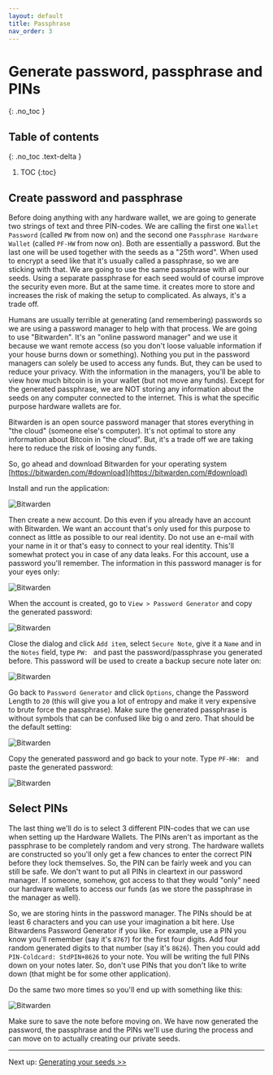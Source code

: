 ```yaml
---
layout: default
title: Passphrase
nav_order: 3
---
```


# Generate password, passphrase and PINs
{: .no_toc }

## Table of contents
{: .no_toc .text-delta }

1. TOC
{:toc}

## Create password and passphrase

Before doing anything with any hardware wallet, we are going to generate two strings of text and three PIN-codes. We are calling the first one `Wallet Password` (called `PW` from now on) and the second one `Passphrase Hardware Wallet` (called `PF-HW` from now on). Both are essentially a password. But the last one will be used together with the seeds as a "25th word". When used to encrypt a seed like that it's usually called a passphrase, so we are sticking with that. We are going to use the same passphrase with all our seeds. Using a separate passphrase for each seed would of course improve the security even more. But at the same time. it creates more to store and increases the risk of making the setup to complicated. As always, it's a trade off.

Humans are usually terrible at generating (and remembering) passwords so we are using a password manager to help with that process. We are going to use "Bitwarden". It's an "online password manager" and we use it because we want remote access (so you don't loose valuable information if your house burns down or something). Nothing you put in the password managers can solely be used to access any funds. But, they can be used to reduce your privacy. With the information in the managers, you'll be able to view how much bitcoin is in your wallet (but not move any funds). Except for the generated passphrase, we are NOT storing any information about the seeds on any computer connected to the internet. This is what the specific purpose hardware wallets are for.

Bitwarden is an open source password manager that stores everything in "the cloud" (someone else's computer). It's not optimal to store any information about Bitcoin in "the cloud". But, it's a trade off we are taking here to reduce the risk of loosing any funds.

So, go ahead and download Bitwarden for your operating system [https://bitwarden.com/#download](https://bitwarden.com/#download)

Install and run the application:

![Bitwarden](images/bitwarden.png)

Then create a new account. Do this even if you already have an account with Bitwarden. We want an account that's only used for this purpose to connect as little as possible to our real identity. Do not use an e-mail with your name in it or that's easy to connect to your real identity. This'll somewhat protect you in case of any data leaks. For this account, use a password you'll remember. The information in this password manager is for your eyes only:

![Bitwarden](images/bitwarden2.png)

When the account is created, go to `View > Password Generator` and copy the generated password:

![Bitwarden](images/bitwarden3.png)

Close the dialog and click `Add item`, select `Secure Note`, give it a `Name` and in the `Notes` field, type `PW: ` and past the password/passphrase you generated before. This password will be used to create a backup secure note later on:

![Bitwarden](images/bitwarden4.png)

Go back to `Password Generator` and click `Options`, change the Password Length to `20` (this will give you a lot of entropy and make it very expensive to brute force the passphrase). Make sure the generated passphrase is without symbols that can be confused like big o and zero. That should be the default setting:

![Bitwarden](images/bitwarden5.png)

Copy the generated password and go back to your note. Type `PF-HW: ` and paste the generated password:

![Bitwarden](images/bitwarden6.png)

## Select PINs
The last thing we'll do is to select 3 different PIN-codes that we can use when setting up the Hardware Wallets. The PINs aren't as important as the passphrase to be completely random and very strong. The hardware wallets are constructed so you'll only get a few chances to enter the correct PIN before they lock themselves. So, the PIN can be fairly week and you can still be safe. We don't want to put all PINs in cleartext in our password manager. If someone, somehow, got access to that they would "only" need our hardware wallets to access our funds (as we store the passphrase in the manager as well).

So, we are storing hints in the password manager. The PINs should be at least 6 characters and you can use your imagination a bit here. Use Bitwardens Password Generator if you like. For example, use a PIN you know you'll remember (say it's `8767`) for the first four digits. Add four random generated digits to that number (say it's `8626`). Then you could add `PIN-Coldcard: StdPIN+8626` to your note. You will be writing the full PINs down on your notes later. So, don't use PINs that you don't like to write down (that might be for some other application).

Do the same two more times so you'll end up with something like this:

![Bitwarden](images/bitwarden6.png)

Make sure to save the note before moving on. We have now generated the password, the passphrase and the PINs we'll use during the process and can move on to actually creating our private seeds.

---
Next up: [Generating your seeds >>](hodl-guide_30_seeds.md)